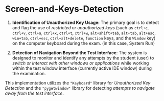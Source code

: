 # Screen-and-Keys-Detection

1. **Identification of Unauthorized Key Usage**: The primary goal is to detect and flag the use of _restricted or unauthorized keys_ (such as `ctrl+c`, `ctrl+v`, `ctrl+a`, `ctrl+x`, `ctrl+t`, `ctrl+w`, `alt+shift+tab`, `alt+tab`, `alt+esc`,` win+tab`, `ctrl+esc`, `ctrl+alt+delete`, `function` keys, and the `Window` key) on the computer keyboard during the exam. (in this case, System Run)

2. **Detection of Navigation Beyond the Test Interface**: The system is designed to monitor and identify any attempts by the student (user) to _switch or interact with other windows or applications_ while working within the test window interface (currently active IDE window) during the examination.

This implementation utilizes the `"Keyboard"` library for _Unauthorized Key Detection_ and the `"pygetwindow"` library for detecting _attempts to navigate away from the test interface_.

